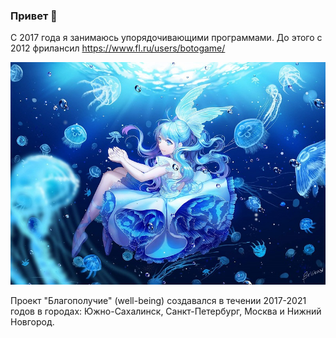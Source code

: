 ### Привет 👋

С 2017 года я занимаюсь упорядочивающими программами. До этого с 2012 фрилансил https://www.fl.ru/users/botogame/

![](./f2f569fa03ec3c440b85b28c1a9bfb99d52ef044r1-1920-1356v2_uhq.jpg)

Проект "Благополучие" (well-being) создавался в течении 2017-2021 годов в городах: Южно-Сахалинск, Санкт-Петербург, Москва и Нижний Новгород.
